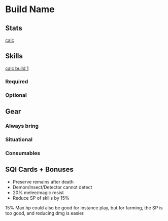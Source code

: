 # Build Name

## Stats

[calc](https://kutsuru.github.io/ttcalculator/index.html?_wr3Di8K9DsOCMAwEw6BXw6ENwpgQOxUdUBbDlm5nw5cuwq7Dm8KEwp9UUcOfwp4gw4QCO8OfLcKWw67DjGgowpBhTxkrwrUgw5DDkUFlFcKNGsO5DMOIDh8XB8KKacK3eMKew4ZbTkPDkXHDqDQoNHAjFQxeU8KRw7vDu8KJw5LDq8KwE8K+EcOmOhXDsE/Ds1fCh8OFwqZ+EzHDi8K2wpcHw5/DrcKaLcOFJw)

## Skills

[calc build 1](https://skillsim.irowiki.org)

### Required

### Optional

## Gear

### Always bring

### Situational

### Consumables

## SQI Cards + Bonuses

- Preserve remains after death
- Demon/Insect/Detector cannot detect
- 20% melee/magic resist
- Reduce SP of skills by 15%

15% Max hp could also be good for instance play, but for farming, the SP is too good, and reducing dmg is easier.
